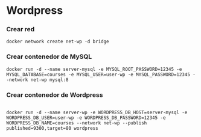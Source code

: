 # Wordpress

### Crear red

```
docker network create net-wp -d bridge

```

### Crear contenedor de MySQL

```
docker run -d --name server-mysql -e MYSQL_ROOT_PASSWORD=12345 -e MYSQL_DATABASE=courses -e MYSQL_USER=user-wp -e MYSQL_PASSWORD=12345 --network net-wp mysql:8

```

### Crear contenedor de Wordpress

```

docker run -d --name server-wp -e WORDPRESS_DB_HOST=server-mysql -e WORDPRESS_DB_USER=user-wp -e WORDPRESS_DB_PASSWORD=12345 -e WORDPRESS_DB_NAME=courses --network net-wp --publish published=9300,target=80 wordpress

```
